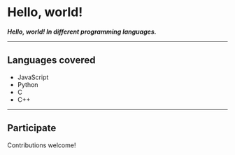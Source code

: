 # Hello, world!

***Hello, world! In different programming languages.***

---

## Languages covered

* JavaScript
* Python
* C
* C++

---

## Participate

Contributions welcome!
